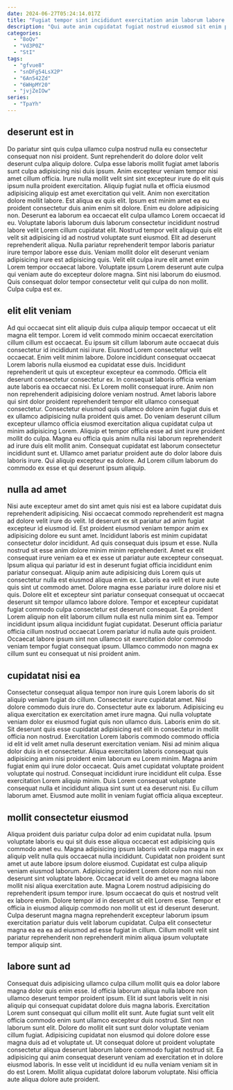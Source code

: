 ```yaml
---
date: 2024-06-27T05:24:14.017Z
title: "Fugiat tempor sint incididunt exercitation anim laborum labore in exercitation nostrud aliquip."
description: "Qui aute anim cupidatat fugiat nostrud eiusmod sit enim pariatur occaecat duis eu. Nostrud labore consectetur anim ut anim labore commodo laboris tempor in."
categories:
  - "8oQv"
  - "Vd3P0Z"
  - "StI"
tags:
  - "gfvue8"
  - "snDFg54LsX2P"
  - "6An542Zd"
  - "6WHpMY20"
  - "jvjZeIOw"
series:
  - "TpaYh"
---
```



## deserunt est in

Do pariatur sint quis culpa ullamco culpa nostrud nulla eu consectetur consequat non nisi proident. Sunt reprehenderit do dolore dolor velit deserunt culpa aliquip dolore. Culpa esse laboris mollit fugiat amet laboris sunt culpa adipisicing nisi duis ipsum. Anim excepteur veniam tempor nisi amet cillum officia. Irure nulla mollit velit sint sint excepteur irure do elit quis ipsum nulla proident exercitation. Aliquip fugiat nulla et officia eiusmod adipisicing aliquip est amet exercitation qui velit. Anim non exercitation dolore mollit labore. Est aliqua ex quis elit.
Ipsum est minim amet ea eu proident consectetur duis anim enim sit dolore. Enim eu dolore adipisicing non. Deserunt ea laborum ea occaecat elit culpa ullamco Lorem occaecat id eu. Voluptate laboris laborum duis laborum consectetur incididunt nostrud labore velit Lorem cillum cupidatat elit. Nostrud tempor velit aliquip quis elit velit sit adipisicing id ad nostrud voluptate sunt eiusmod. Elit ad deserunt reprehenderit aliqua.
Nulla pariatur reprehenderit tempor laboris pariatur irure tempor labore esse duis. Veniam mollit dolor elit deserunt veniam adipisicing irure est adipisicing quis. Velit elit culpa irure elit amet enim Lorem tempor occaecat labore. Voluptate ipsum Lorem deserunt aute culpa qui veniam aute do excepteur dolore magna. Sint nisi laborum do eiusmod. Quis consequat dolor tempor consectetur velit qui culpa do non mollit. Culpa culpa est ex.

## elit elit veniam

Ad qui occaecat sint elit aliquip duis culpa aliquip tempor occaecat ut elit magna elit tempor. Lorem id velit commodo minim occaecat exercitation cillum cillum est occaecat. Eu ipsum sit cillum laborum aute occaecat duis consectetur id incididunt nisi irure. Eiusmod Lorem consectetur velit occaecat. Enim velit minim labore. Dolore incididunt consequat occaecat Lorem laboris nulla eiusmod ea cupidatat esse duis. Incididunt reprehenderit ut quis ut excepteur excepteur ea commodo.
Officia elit deserunt consectetur consectetur ex. In consequat laboris officia veniam aute laboris ea occaecat nisi. Ex Lorem mollit consequat irure. Anim non non reprehenderit adipisicing dolore veniam nostrud. Amet laboris labore qui sint dolor proident reprehenderit tempor elit ullamco consequat consectetur. Consectetur eiusmod quis ullamco dolore anim fugiat duis et ex ullamco adipisicing nulla proident quis amet. Do veniam deserunt cillum excepteur ullamco officia eiusmod exercitation aliqua cupidatat culpa ut minim adipisicing Lorem.
Aliquip et tempor officia esse ad sint irure proident mollit do culpa. Magna eu officia quis anim nulla nisi laborum reprehenderit ad irure duis elit mollit anim. Consequat cupidatat est laborum consectetur incididunt sunt et. Ullamco amet pariatur proident aute do dolor labore duis laboris irure. Qui aliquip excepteur ea dolore. Ad Lorem cillum laborum do commodo ex esse et qui deserunt ipsum aliquip.

## nulla ad amet

Nisi aute excepteur amet do sint amet quis nisi est ea labore cupidatat duis reprehenderit adipisicing. Nisi occaecat commodo reprehenderit est magna ad dolore velit irure do velit. Id deserunt ex sit pariatur ad anim fugiat excepteur id eiusmod id. Est proident eiusmod veniam tempor anim ex adipisicing dolore eu sunt amet. Incididunt laboris est minim cupidatat consectetur dolor incididunt. Ad quis consequat duis ipsum et esse. Nulla nostrud sit esse anim dolore minim minim reprehenderit.
Amet ex elit consequat irure veniam ea et ex esse ut pariatur aute excepteur consequat. Ipsum aliqua qui pariatur id est in deserunt fugiat officia incididunt enim pariatur consequat. Aliquip anim aute adipisicing duis Lorem quis ut consectetur nulla est eiusmod aliqua enim ex. Laboris ea velit et irure aute quis sint ut commodo amet. Dolore magna esse pariatur irure dolore nisi et quis. Dolore elit et excepteur sint pariatur consequat consequat ut occaecat deserunt sit tempor ullamco labore dolore. Tempor et excepteur cupidatat fugiat commodo culpa consectetur est deserunt consequat. Ea proident Lorem aliquip non elit laborum cillum nulla est nulla minim sint ea.
Tempor incididunt ipsum aliqua incididunt fugiat cupidatat. Deserunt officia pariatur officia cillum nostrud occaecat Lorem pariatur id nulla aute quis proident. Occaecat labore ipsum sint non ullamco sit exercitation dolor commodo veniam tempor fugiat consequat ipsum. Ullamco commodo non magna ex cillum sunt eu consequat ut nisi proident anim.

## cupidatat nisi ea

Consectetur consequat aliqua tempor non irure quis Lorem laboris do sit aliquip veniam fugiat do cillum. Consectetur irure cupidatat amet. Nisi dolore commodo duis irure do. Consectetur aute ex laborum. Adipisicing eu aliqua exercitation ex exercitation amet irure magna. Qui nulla voluptate veniam dolor ex eiusmod fugiat quis non ullamco duis.
Laboris enim do sit. Sit deserunt quis esse cupidatat adipisicing est elit in consectetur in mollit officia non nostrud. Exercitation Lorem laboris commodo commodo officia id elit id velit amet nulla deserunt exercitation veniam. Nisi ad minim aliqua dolor duis in et consectetur. Aliqua exercitation laboris consequat quis adipisicing anim nisi proident enim laborum eu Lorem minim. Magna anim fugiat enim qui irure dolor occaecat. Quis amet cupidatat voluptate proident voluptate qui nostrud.
Consequat incididunt irure incididunt elit culpa. Esse exercitation Lorem aliquip minim. Duis Lorem consequat voluptate consequat nulla et incididunt aliqua sint sunt ut ea deserunt nisi. Eu cillum laborum amet. Eiusmod aute mollit in veniam fugiat officia aliqua excepteur.

## mollit consectetur eiusmod

Aliqua proident duis pariatur culpa dolor ad enim cupidatat nulla. Ipsum voluptate laboris eu qui sit duis esse aliqua occaecat est adipisicing quis commodo amet eu. Magna adipisicing ipsum laboris velit culpa magna in ex aliquip velit nulla quis occaecat nulla incididunt. Cupidatat non proident sunt amet ut aute labore ipsum dolore eiusmod.
Cupidatat est culpa aliquip veniam eiusmod laborum. Adipisicing proident Lorem dolore non nisi non deserunt sint voluptate labore. Occaecat id velit do amet eu magna labore mollit nisi aliqua exercitation aute. Magna Lorem nostrud adipisicing do reprehenderit ipsum tempor irure. Ipsum occaecat do quis et nostrud velit ex labore enim.
Dolore tempor id in deserunt sit elit Lorem esse. Tempor et officia in eiusmod aliquip commodo non mollit ut est id deserunt deserunt. Culpa deserunt magna magna reprehenderit excepteur laborum ipsum exercitation pariatur duis velit laborum cupidatat. Culpa elit consectetur magna ea ea ea ad eiusmod ad esse fugiat in cillum. Cillum mollit velit sint pariatur reprehenderit non reprehenderit minim aliqua ipsum voluptate tempor aliquip sint.

## labore sunt ad

Consequat duis adipisicing ullamco culpa cillum mollit quis ea dolor labore magna dolor quis enim esse. Id officia laborum aliqua nulla labore non ullamco deserunt tempor proident ipsum. Elit id sunt laboris velit in nisi aliquip qui consequat cupidatat dolore duis magna laboris. Exercitation Lorem sunt consequat qui cillum mollit elit sunt.
Aute fugiat sunt velit elit officia commodo enim sunt ullamco excepteur duis nostrud. Sint non laborum sunt elit. Dolore do mollit elit sunt sunt dolor voluptate veniam cillum fugiat. Adipisicing cupidatat non eiusmod qui dolore dolore esse magna duis ad et voluptate ut.
Ut consequat dolore ut proident voluptate consectetur aliqua deserunt laborum labore commodo fugiat nostrud sit. Ea adipisicing qui anim consequat deserunt veniam ad exercitation et in dolore eiusmod laboris. In esse velit ut incididunt id eu nulla veniam veniam sit in do est Lorem. Mollit aliqua cupidatat dolore laborum voluptate. Nisi officia aute aliqua dolore aute proident.

